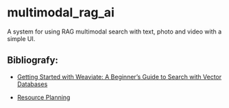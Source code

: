 # multimodal_rag_ai
A system for using RAG multimodal search with text, photo and video with a simple UI.


## Bibliografy:

 - [Getting Started with Weaviate: A Beginner’s Guide to Search with Vector Databases](https://towardsdatascience.com/getting-started-with-weaviate-a-beginners-guide-to-search-with-vector-databases-14bbb9285839)

 - [Resource Planning](https://weaviate.io/developers/weaviate/concepts/resources)
